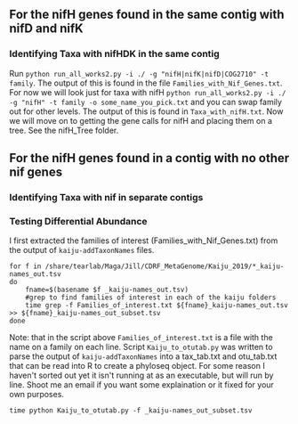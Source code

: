 ## For the nifH genes found in the same contig with nifD and nifK

### Identifying Taxa with nifHDK in the same contig
Run `python run_all_works2.py -i ./ -g "nifH|nifK|nifD|COG2710" -t family`. The output of this is found in the file `Families_with_Nif_Genes.txt`. For now we will look just for taxa with nifH `python run_all_works2.py -i ./ -g "nifH" -t family -o some_name_you_pick.txt` and you can swap family out for other levels. The output of this is found in `Taxa_with_nifH.txt`. Now we will move on to getting the gene calls for nifH and placing them on a tree. See the nifH_Tree folder. 


## For the nifH genes found in a contig with no other nif genes

### Identifying Taxa with nif in separate contigs

### Testing Differential Abundance

I first extracted the families of interest (Families_with_Nif_Genes.txt) from the output of `kaiju-addTaxonNames` files.

```
for f in /share/tearlab/Maga/Jill/CDRF_MetaGenome/Kaiju_2019/*_kaiju-names_out.tsv
do
	fname=$(basename $f _kaiju-names_out.tsv)
	#grep to find families of interest in each of the kaiju folders
	time grep -f Families_of_interest.txt ${fname}_kaiju-names_out.tsv >> ${fname}_kaiju-names_out_subset.tsv
done
```
Note: that in the script above `Families_of_interest.txt` is a file with the name on a family on each line. 
Script `Kaiju_to_otutab.py` was written to parse the output of `kaiju-addTaxonNames` into a tax_tab.txt and otu_tab.txt that can be read into R to create a phyloseq object. For some reason I haven't sorted out yet it isn't running at as an executable, but will run by line. Shoot me an email if you want some explaination or it fixed for your own purposes.

```
time python Kaiju_to_otutab.py -f _kaiju-names_out_subset.tsv
```
